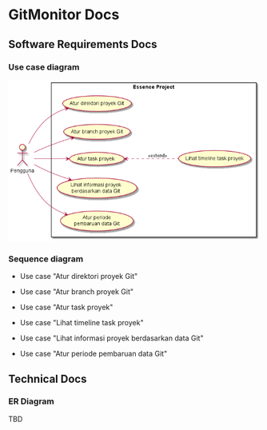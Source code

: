 # GitMonitor Docs

## Software Requirements Docs
### Use case diagram
![Use Case Diagram](res/use_case.png)

### Sequence diagram
- Use case "Atur direktori proyek Git"

- Use case "Atur branch proyek Git"
- Use case "Atur task proyek"
- Use case "Lihat timeline task proyek"
- Use case "Lihat informasi proyek berdasarkan data Git"
- Use case "Atur periode pembaruan data Git"

## Technical Docs
### ER Diagram
TBD
